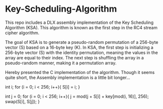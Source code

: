 # Key-Scheduling-Algorithm

This repo includes a DLX assembly implementation of the Key Scheduling Algorithm (KSA).
This algorithm is known as the first step in the RC4 stream cipher algorithm.

The goal of KSA is to generate a pseudo-random permutation of a 256-byte vector (S) based on a 16-byte key (K).
In KSA, the first step is initializing a 256-byte vector (S) with the identity permutation, meaning the values in the array are equal to their index.
The next step is shuffling the array in a pseudo-random manner, making it a permutation array.

Hereby presented the C implementation of the algorithm. Though it seems quite short, the Assembly implementation is a little bit longer...

int i;
for (i = 0; i < 256; i++){
    S[i] = i;
}

int j = 0;
for (i = 0; i < 256; i++){
    j = mod(j + S[i] + key[mod(i, 16)], 256);
    swap(S[i], S[j]);
}
